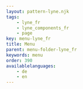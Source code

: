 ```yaml
---
layout: pattern-lyne.njk
tags: 
    - lyne_fr
    - lyne_components_fr
    - page
key: menu-lyne_fr
title: Menu
parent: menu-folder-lyne_fr
keywords: menu
order: 390
availablelanguages: 
    - de
    - en
---
```

